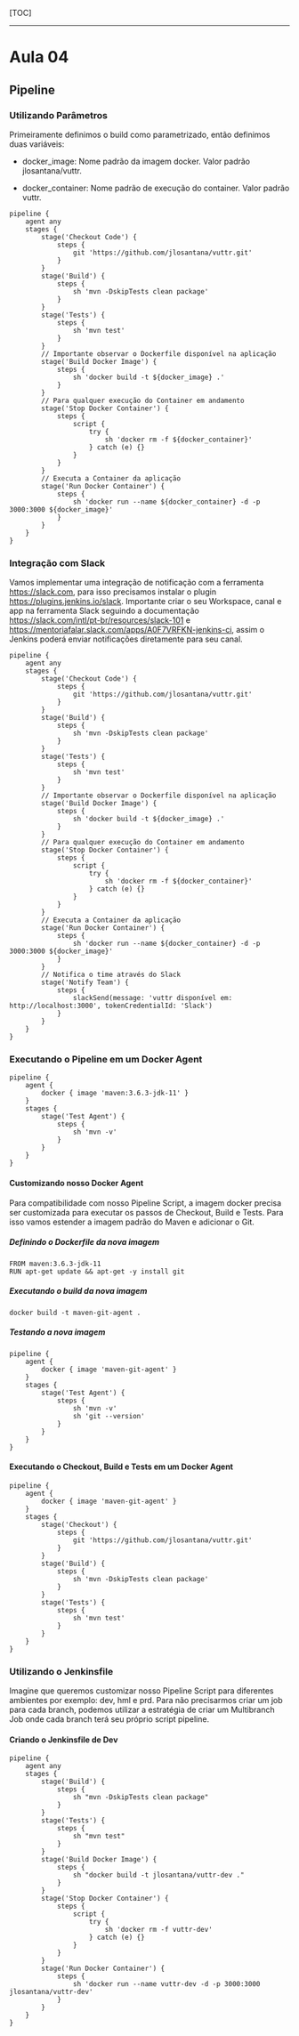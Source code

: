 [TOC]

------

# Aula 04

## Pipeline

### Utilizando Parâmetros 

Primeiramente definimos o build como parametrizado, então definimos duas variáveis:

* docker_image: Nome padrão da imagem docker. Valor padrão jlosantana/vuttr.

* docker_container: Nome padrão de execução do container. Valor padrão vuttr.

```
pipeline {
    agent any
    stages {
        stage('Checkout Code') {
            steps {
                git 'https://github.com/jlosantana/vuttr.git'
            }
        }
        stage('Build') {
            steps {
                sh 'mvn -DskipTests clean package'
            }
        }
        stage('Tests') {
            steps {
                sh 'mvn test'
            }
        }
        // Importante observar o Dockerfile disponível na aplicação
        stage('Build Docker Image') {
            steps {
                sh 'docker build -t ${docker_image} .'
            }
        }
        // Para qualquer execução do Container em andamento
        stage('Stop Docker Container') {
            steps {
                script {
                    try {
                        sh 'docker rm -f ${docker_container}'
                    } catch (e) {}
                }
            }
        }
        // Executa a Container da aplicação
        stage('Run Docker Container') {
            steps {
                sh 'docker run --name ${docker_container} -d -p 3000:3000 ${docker_image}'
            }
        }
    }
}
```

### Integração com Slack

Vamos implementar uma integração de notificação com a ferramenta https://slack.com, para isso precisamos instalar o plugin https://plugins.jenkins.io/slack. Importante criar o seu Workspace, canal e app na ferramenta Slack seguindo a documentação https://slack.com/intl/pt-br/resources/slack-101 e https://mentoriafalar.slack.com/apps/A0F7VRFKN-jenkins-ci,  assim o Jenkins poderá enviar notificações diretamente para seu canal.

```
pipeline {
    agent any
    stages {
        stage('Checkout Code') {
            steps {
                git 'https://github.com/jlosantana/vuttr.git'
            }
        }
        stage('Build') {
            steps {
                sh 'mvn -DskipTests clean package'
            }
        }
        stage('Tests') {
            steps {
                sh 'mvn test'
            }
        }
        // Importante observar o Dockerfile disponível na aplicação
        stage('Build Docker Image') {
            steps {
                sh 'docker build -t ${docker_image} .'
            }
        }
        // Para qualquer execução do Container em andamento
        stage('Stop Docker Container') {
            steps {
                script {
                    try {
                        sh 'docker rm -f ${docker_container}'
                    } catch (e) {}
                }
            }
        }
        // Executa a Container da aplicação
        stage('Run Docker Container') {
            steps {
                sh 'docker run --name ${docker_container} -d -p 3000:3000 ${docker_image}'
            }
        }
        // Notifica o time através do Slack
        stage('Notify Team') {
            steps {
                slackSend(message: 'vuttr disponível em: http://localhost:3000', tokenCredentialId: 'Slack')
            }
        }
    }
}
```

### Executando o Pipeline em um Docker Agent 

```
pipeline {
    agent {
        docker { image 'maven:3.6.3-jdk-11' }
    }
    stages {
        stage('Test Agent') {
            steps {
                sh 'mvn -v'
            }
        }
    }
}
```

#### Customizando nosso Docker Agent

Para compatibilidade com nosso Pipeline Script, a imagem docker precisa ser customizada para executar os passos de Checkout, Build e Tests. Para isso vamos estender a imagem padrão do Maven e adicionar o Git. 

##### Definindo o Dockerfile da nova imagem

```
FROM maven:3.6.3-jdk-11
RUN apt-get update && apt-get -y install git
```

##### Executando o build da nova imagem

```
docker build -t maven-git-agent .
```

##### Testando a nova imagem

```
pipeline {
    agent {
        docker { image 'maven-git-agent' }
    }
    stages {
        stage('Test Agent') {
            steps {
                sh 'mvn -v'
                sh 'git --version'
            }
        }
    }
}
```

#### Executando o Checkout, Build e Tests em um Docker Agent

```
pipeline {
    agent {
        docker { image 'maven-git-agent' }
    }
    stages {
        stage('Checkout') {
            steps {
                git 'https://github.com/jlosantana/vuttr.git'
            }
        }        
        stage('Build') {
            steps {
                sh 'mvn -DskipTests clean package'
            }
        }        
        stage('Tests') {
            steps {
                sh 'mvn test'
            }
        }
    }
}
```

### Utilizando o Jenkinsfile

Imagine que queremos customizar nosso Pipeline Script para diferentes ambientes por exemplo: dev, hml e prd. Para não precisarmos criar um job para cada branch, podemos utilizar a estratégia de criar um Multibranch Job onde cada branch terá seu próprio script pipeline.

#### Criando o Jenkinsfile de Dev

```
pipeline {
    agent any
    stages {        
        stage('Build') {
            steps {
                sh "mvn -DskipTests clean package"
            }
        }        
        stage('Tests') {
            steps {
                sh "mvn test"
            }
        }        
        stage('Build Docker Image') {
            steps {
                sh "docker build -t jlosantana/vuttr-dev ."
            }
        }        
        stage('Stop Docker Container') {
            steps {
                script {
                    try {
                        sh 'docker rm -f vuttr-dev'
                    } catch (e) {}
                }
            }
        }        
        stage('Run Docker Container') {
            steps {
                sh 'docker run --name vuttr-dev -d -p 3000:3000 jlosantana/vuttr-dev'
            }
        }        
    }
}
```

